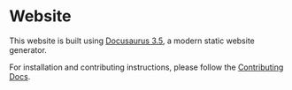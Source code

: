 # Website

This website is built using [Docusaurus 3.5](https://docusaurus.io/docs), a modern static website generator.

For installation and contributing instructions, please follow the [Contributing Docs](https://docs.frigate.video/development/contributing).
